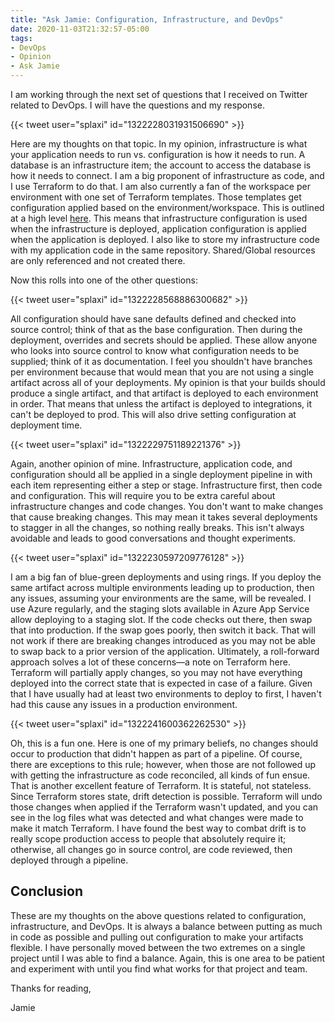 ```yaml
---
title: "Ask Jamie: Configuration, Infrastructure, and DevOps"
date: 2020-11-03T21:32:57-05:00
tags:
- DevOps
- Opinion
- Ask Jamie
---
```


I am working through the next set of questions that I received on Twitter related to DevOps. I will have the questions and my response.

{{< tweet user="splaxi" id="1322228031931506690" >}}

Here are my thoughts on that topic. In my opinion, infrastructure is what your application needs to run vs. configuration is how it needs to run. A database is an infrastructure item; the account to access the database is how it needs to connect. I am a big proponent of infrastructure as code, and I use Terraform to do that. I am also currently a fan of the workspace per environment with one set of Terraform templates. Those templates get configuration applied based on the environment/workspace. This is outlined at a high level [here](https://www.terraform.io/docs/cloud/guides/recommended-practices/part1.html#the-recommended-terraform-workspace-structure). This means that infrastructure configuration is used when the infrastructure is deployed, application configuration is applied when the application is deployed. I also like to store my infrastructure code with my application code in the same repository. Shared/Global resources are only referenced and not created there. 

Now this rolls into one of the other questions:

{{< tweet user="splaxi" id="1322228568886300682" >}}

All configuration should have sane defaults defined and checked into source control; think of that as the base configuration. Then during the deployment, overrides and secrets should be applied. These allow anyone who looks into source control to know what configuration needs to be supplied; think of it as documentation. I feel you shouldn't have branches per environment because that would mean that you are not using a single artifact across all of your deployments. My opinion is that your builds should produce a single artifact, and that artifact is deployed to each environment in order. That means that unless the artifact is deployed to integrations, it can't be deployed to prod. This will also drive setting configuration at deployment time.

{{< tweet user="splaxi" id="1322229751189221376" >}}

Again, another opinion of mine. Infrastructure, application code, and configuration should all be applied in a single deployment pipeline in with each item representing either a step or stage. Infrastructure first, then code and configuration. This will require you to be extra careful about infrastructure changes and code changes. You don't want to make changes that cause breaking changes. This may mean it takes several deployments to stagger in all the changes, so nothing really breaks. This isn't always avoidable and leads to good conversations and thought experiments.

{{< tweet user="splaxi" id="1322230597209776128" >}}

I am a big fan of blue-green deployments and using rings. If you deploy the same artifact across multiple environments leading up to production, then any issues, assuming your environments are the same, will be revealed. I use Azure regularly, and the staging slots available in Azure App Service allow deploying to a staging slot. If the code checks out there, then swap that into production. If the swap goes poorly, then switch it back. That will not work if there are breaking changes introduced as you may not be able to swap back to a prior version of the application. Ultimately, a roll-forward approach solves a lot of these concerns—a note on Terraform here. Terraform will partially apply changes, so you may not have everything deployed into the correct state that is expected in case of a failure. Given that I have usually had at least two environments to deploy to first, I haven't had this cause any issues in a production environment.

{{< tweet user="splaxi" id="1322241600362262530" >}}

Oh, this is a fun one. Here is one of my primary beliefs, no changes should occur to production that didn't happen as part of a pipeline. Of course, there are exceptions to this rule; however, when those are not followed up with getting the infrastructure as code reconciled, all kinds of fun ensue. That is another excellent feature of Terraform. It is stateful, not stateless. Since Terraform stores state, drift detection is possible. Terraform will undo those changes when applied if the Terraform wasn't updated, and you can see in the log files what was detected and what changes were made to make it match Terraform. I have found the best way to combat drift is to really scope production access to people that absolutely require it; otherwise, all changes go in source control, are code reviewed, then deployed through a pipeline.

## Conclusion

These are my thoughts on the above questions related to configuration, infrastructure, and DevOps. It is always a balance between putting as much in code as possible and pulling out configuration to make your artifacts flexible. I have personally moved between the two extremes on a single project until I was able to find a balance. Again, this is one area to be patient and experiment with until you find what works for that project and team.

Thanks for reading,

Jamie
